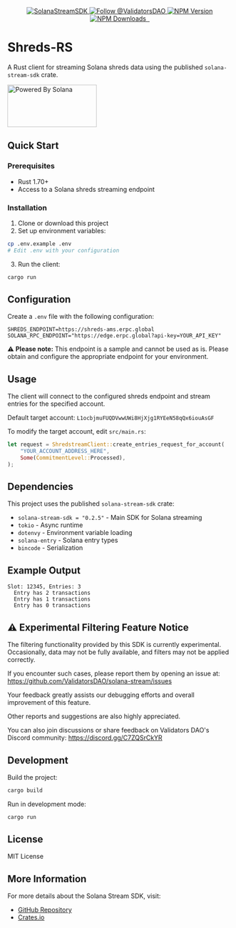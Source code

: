 <p align="center">
  <a href="https://slv.dev/" target="_blank">
    <img src="https://storage.validators.solutions/SolanaStreamSDK.jpg" alt="SolanaStreamSDK" />
  </a>
  <a href="https://twitter.com/intent/follow?screen_name=ValidatorsDAO" target="_blank">
    <img src="https://img.shields.io/twitter/follow/ValidatorsDAO.svg?label=Follow%20@ValidatorsDAO" alt="Follow @ValidatorsDAO" />
  </a>
  <a href="https://www.npmjs.com/package/@validators-dao/solana-stream-sdk">
    <img alt="NPM Version" src="https://img.shields.io/npm/v/@validators-dao/solana-stream-sdk?color=268bd2&label=version&logo=npm">
  </a>
  <a href="https://www.npmjs.com/package/@validators-dao/solana-stream-sdk">
    <img alt="NPM Downloads" src="https://img.shields.io/npm/dt/@validators-dao/solana-stream-sdk?color=cb4b16&label=npm%20downloads">
  </a>
  <a aria-label="License" href="https://github.com/ValidatorsDAO/solana-stream/blob/main/LICENSE.txt">
    <img alt="" src="https://badgen.net/badge/license/Apache/blue">
  </a>
  <a aria-label="Code of Conduct" href="https://github.com/ValidatorsDAO/solana-stream/blob/main/CODE_OF_CONDUCT.md">
    <img alt="" src="https://img.shields.io/badge/Contributor%20Covenant-2.1-4baaaa.svg">
  </a>
</p>

# Shreds-RS

A Rust client for streaming Solana shreds data using the published `solana-stream-sdk` crate.

<a href="https://solana.com/">
  <img src="https://storage.slv.dev/PoweredBySolana.svg" alt="Powered By Solana" width="200px" height="95px">
</a>

## Quick Start

### Prerequisites

- Rust 1.70+
- Access to a Solana shreds streaming endpoint

### Installation

1. Clone or download this project
2. Set up environment variables:

```bash
cp .env.example .env
# Edit .env with your configuration
```

3. Run the client:

```bash
cargo run
```

## Configuration

Create a `.env` file with the following configuration:

```env
SHREDS_ENDPOINT=https://shreds-ams.erpc.global
SOLANA_RPC_ENDPOINT="https://edge.erpc.global?api-key=YOUR_API_KEY"
```

⚠️ **Please note:** This endpoint is a sample and cannot be used as is. Please obtain and configure the appropriate endpoint for your environment.

## Usage

The client will connect to the configured shreds endpoint and stream entries for the specified account.

Default target account: `L1ocbjmuFUQDVwwUWi8HjXjg1RYEeN58qQx6iouAsGF`

To modify the target account, edit `src/main.rs`:

```rust
let request = ShredstreamClient::create_entries_request_for_account(
    "YOUR_ACCOUNT_ADDRESS_HERE",
    Some(CommitmentLevel::Processed),
);
```

## Dependencies

This project uses the published `solana-stream-sdk` crate:

- `solana-stream-sdk = "0.2.5"` - Main SDK for Solana streaming
- `tokio` - Async runtime
- `dotenvy` - Environment variable loading
- `solana-entry` - Solana entry types
- `bincode` - Serialization

## Example Output

```
Slot: 12345, Entries: 3
  Entry has 2 transactions
  Entry has 1 transactions
  Entry has 0 transactions
```

## ⚠️ Experimental Filtering Feature Notice

The filtering functionality provided by this SDK is currently experimental. Occasionally, data may not be fully available, and filters may not be applied correctly.

If you encounter such cases, please report them by opening an issue at: https://github.com/ValidatorsDAO/solana-stream/issues

Your feedback greatly assists our debugging efforts and overall improvement of this feature.

Other reports and suggestions are also highly appreciated.

You can also join discussions or share feedback on Validators DAO's Discord community:
https://discord.gg/C7ZQSrCkYR

## Development

Build the project:

```bash
cargo build
```

Run in development mode:

```bash
cargo run
```

## License

MIT License

## More Information

For more details about the Solana Stream SDK, visit:

- [GitHub Repository](https://github.com/elsoul/solana-stream)
- [Crates.io](https://crates.io/crates/solana-stream-sdk)
